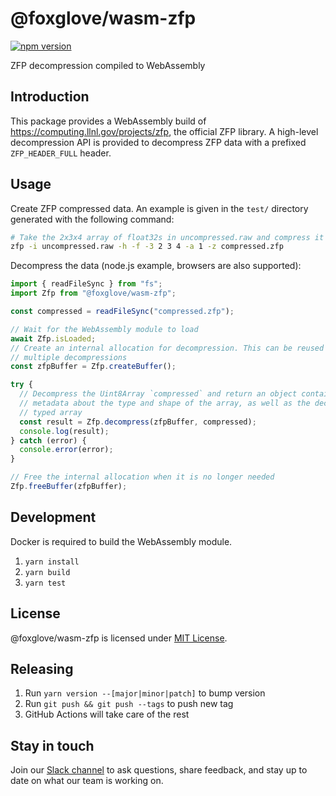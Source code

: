 # @foxglove/wasm-zfp

[![npm version](https://img.shields.io/npm/v/@foxglove/wasm-zfp)](https://www.npmjs.com/package/@foxglove/wasm-zfp)

ZFP decompression compiled to WebAssembly

## Introduction

This package provides a WebAssembly build of https://computing.llnl.gov/projects/zfp, the official ZFP library. A high-level decompression API is provided to decompress ZFP data with a prefixed `ZFP_HEADER_FULL` header.

## Usage

Create ZFP compressed data. An example is given in the `test/` directory generated with the following command:

```sh
# Take the 2x3x4 array of float32s in uncompressed.raw and compress it to compressed.zfp with a header
zfp -i uncompressed.raw -h -f -3 2 3 4 -a 1 -z compressed.zfp
```

Decompress the data (node.js example, browsers are also supported):

```ts
import { readFileSync } from "fs";
import Zfp from "@foxglove/wasm-zfp";

const compressed = readFileSync("compressed.zfp");

// Wait for the WebAssembly module to load
await Zfp.isLoaded;
// Create an internal allocation for decompression. This can be reused for
// multiple decompressions
const zfpBuffer = Zfp.createBuffer();

try {
  // Decompress the Uint8Array `compressed` and return an object containing
  // metadata about the type and shape of the array, as well as the decompressed
  // typed array
  const result = Zfp.decompress(zfpBuffer, compressed);
  console.log(result);
} catch (error) {
  console.error(error);
}

// Free the internal allocation when it is no longer needed
Zfp.freeBuffer(zfpBuffer);
```

## Development

Docker is required to build the WebAssembly module.

1. `yarn install`
2. `yarn build`
3. `yarn test`

## License

@foxglove/wasm-zfp is licensed under [MIT License](https://opensource.org/licenses/MIT).

## Releasing

1. Run `yarn version --[major|minor|patch]` to bump version
2. Run `git push && git push --tags` to push new tag
3. GitHub Actions will take care of the rest

## Stay in touch

Join our [Slack channel](https://foxglove.dev/join-slack) to ask questions, share feedback, and stay up to date on what our team is working on.
